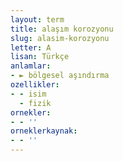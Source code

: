```yaml
---
layout: term
title: alaşım korozyonu
slug: alasim-korozyonu
letter: A
lisan: Türkçe
anlamlar:
- ► bölgesel aşındırma
ozellikler:
- - isim
  - fizik
ornekler:
- - ''
orneklerkaynak:
- - ''
---
```

